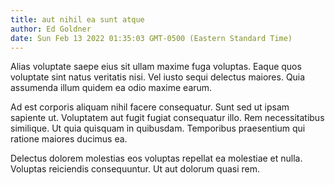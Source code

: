 ```yaml
---
title: aut nihil ea sunt atque
author: Ed Goldner
date: Sun Feb 13 2022 01:35:03 GMT-0500 (Eastern Standard Time)
---
```

Alias voluptate saepe eius sit ullam maxime fuga voluptas. Eaque quos voluptate sint natus veritatis nisi. Vel iusto sequi delectus maiores. Quia assumenda illum quidem ea odio maxime earum.

 Ad est corporis aliquam nihil facere consequatur. Sunt sed ut ipsam sapiente ut. Voluptatem aut fugit fugiat consequatur illo. Rem necessitatibus similique. Ut quia quisquam in quibusdam. Temporibus praesentium qui ratione maiores ducimus ea.

 Delectus dolorem molestias eos voluptas repellat ea molestiae et nulla. Voluptas reiciendis consequuntur. Ut aut dolorum quasi rem.